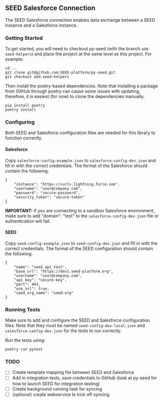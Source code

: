 ## SEED Salesforce Connection

The SEED Salesforce connection enables data exchange between a SEED instance and a Salesforce instance.

### Getting Started

To get started, you will need to checkout py-seed (with the branch `add-seed-helpers`) and place the project at the same level as this project. For example:

```
cd ..
git clone git@github.com:SEED-platform/py-seed.git
git checkout add-seed-helpers
```

Then install the poetry-based dependencies. Note that installing a package from GitHub through poetry can cause some issues with updating, therefore, it is easiest (for now) to clone the dependencies manually.

```
pip install poetry
poetry install
```

### Configuring

Both SEED and Salesforce configuration files are needed for this library to function correctly.

#### Salesforce

Copy `salesforce-config-example.json` to `salesforce-config-dev.json` and fill
in with the correct credentials. The format of the Salesforce should contain the following:

```
{
    "instance": "https://<url>.lightning.force.com",
    "username": "user@company.com",
    "password": "secure-password",
    "security_token": "secure-token"
}
```

**IMPORTANT:** if you are connecting to a sandbox Salesforce environment, make sure to add "domain": "test" to the `salesforce-config-dev.json` file or authentication will fail.

#### SEED

Copy `seed-config-example.json` to `seed-config-dev.json` and fill
in with the correct credentials. The format of the SEED configuration should contain the following:

```
{
    "name": "seed_api_test",
    "base_url": "https://dev1.seed-platform.org",
    "username": "user@company.com",
    "api_key": "secure-key",
    "port": 443,
    "use_ssl": true,
    "seed_org_name": "seed-org"
}
```

### Running Tests

Make sure to add and configure the SEED and Salesforce configuration files. Note that they must be named `seed-config-dev-local.json` and `salesforce-config-dev.json` for the tests to run correctly.

Run the tests using:

```
poetry run pytest
```

### TODO

- [ ] Create template mapping file between SEED and Salesforce
- [ ] Add in integration tests, save credentials to GitHub (look at py-seed for how to launch SEED for integration testing)
- [ ] Create background running task for syncing
- [ ] (optional) create webservice to kick off syncing.
